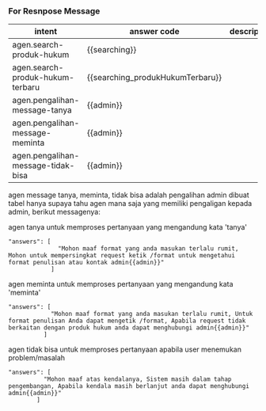 ### For Resnpose Message

| intent | answer code | description |
| --- | --- | --- |
| agen.search-produk-hukum | {{searching}} |
| agen.search-produk-hukum-terbaru | {{searching_produkHukumTerbaru}} |
| agen.pengalihan-message-tanya | {{admin}} |
| agen.pengalihan-message-meminta | {{admin}} |
| agen.pengalihan-message-tidak-bisa | {{admin}} |

agen message tanya, meminta, tidak bisa adalah pengalihan admin dibuat tabel hanya supaya tahu agen mana saja yang memiliki pengaligan kepada admin, berikut messagenya:

agen tanya untuk memproses pertanyaan yang mengandung kata 'tanya'
```
"answers": [
              "Mohon maaf format yang anda masukan terlalu rumit, Mohon untuk mempersingkat request ketik /format untuk mengetahui format penulisan atau kontak admin{{admin}}"
            ]
```

agen meminta untuk memproses pertanyaan yang mengandung kata 'meminta'
```
"answers": [
            "Mohon maaf format yang anda masukan terlalu rumit, Untuk format penulisan Anda dapat mengetik /format, Apabila request tidak berkaitan dengan produk hukum anda dapat menghubungi admin{{admin}}"
          ]
```

agen tidak bisa untuk memproses pertanyaan apabila user menemukan problem/masalah
```
"answers": [
          "Mohon maaf atas kendalanya, Sistem masih dalam tahap pengembangan, Apabila kendala masih berlanjut anda dapat menghubungi admin{{admin}}"
        ]
```
